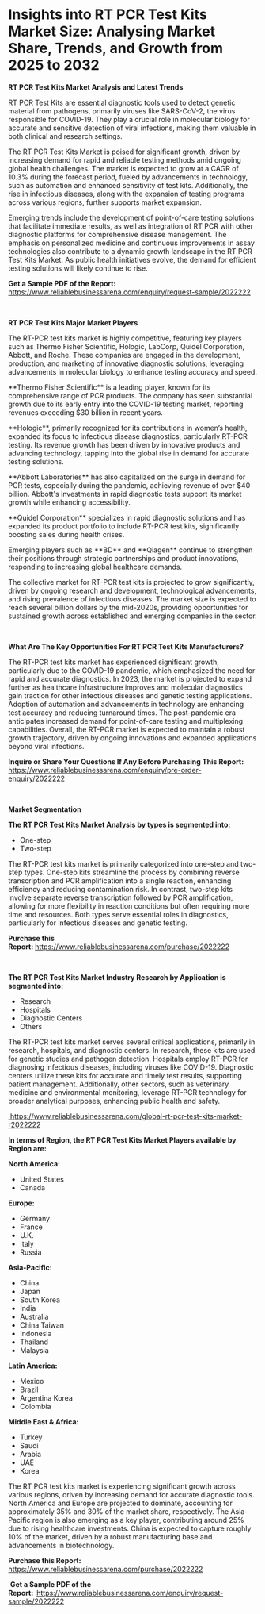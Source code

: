 <p><h1>Insights into RT PCR Test Kits Market Size: Analysing Market Share, Trends, and Growth from 2025 to 2032</h1></p><p><strong>RT PCR Test Kits Market Analysis and Latest Trends</strong></p>
<p><p>RT PCR Test Kits are essential diagnostic tools used to detect genetic material from pathogens, primarily viruses like SARS-CoV-2, the virus responsible for COVID-19. They play a crucial role in molecular biology for accurate and sensitive detection of viral infections, making them valuable in both clinical and research settings. </p><p>The RT PCR Test Kits Market is poised for significant growth, driven by increasing demand for rapid and reliable testing methods amid ongoing global health challenges. The market is expected to grow at a CAGR of 10.3% during the forecast period, fueled by advancements in technology, such as automation and enhanced sensitivity of test kits. Additionally, the rise in infectious diseases, along with the expansion of testing programs across various regions, further supports market expansion.</p><p>Emerging trends include the development of point-of-care testing solutions that facilitate immediate results, as well as integration of RT PCR with other diagnostic platforms for comprehensive disease management. The emphasis on personalized medicine and continuous improvements in assay technologies also contribute to a dynamic growth landscape in the RT PCR Test Kits Market. As public health initiatives evolve, the demand for efficient testing solutions will likely continue to rise.</p></p>
<p><strong>Get a Sample PDF of the Report:&nbsp;</strong> <a href="https://www.reliablebusinessarena.com/enquiry/request-sample/2022222?utm_campaign=2217&utm_medium=2&utm_source=Github&utm_content=ia&utm_term=16042025&utm_id=rt-pcr-test-kits">https://www.reliablebusinessarena.com/enquiry/request-sample/2022222</a></p>
<p>&nbsp;</p>
<p><strong>RT PCR Test Kits Major Market Players</strong></p>
<p><p>The RT-PCR test kits market is highly competitive, featuring key players such as Thermo Fisher Scientific, Hologic, LabCorp, Quidel Corporation, Abbott, and Roche. These companies are engaged in the development, production, and marketing of innovative diagnostic solutions, leveraging advancements in molecular biology to enhance testing accuracy and speed.</p><p>**Thermo Fisher Scientific** is a leading player, known for its comprehensive range of PCR products. The company has seen substantial growth due to its early entry into the COVID-19 testing market, reporting revenues exceeding $30 billion in recent years.</p><p>**Hologic**, primarily recognized for its contributions in women’s health, expanded its focus to infectious disease diagnostics, particularly RT-PCR testing. Its revenue growth has been driven by innovative products and advancing technology, tapping into the global rise in demand for accurate testing solutions.</p><p>**Abbott Laboratories** has also capitalized on the surge in demand for PCR tests, especially during the pandemic, achieving revenue of over $40 billion. Abbott's investments in rapid diagnostic tests support its market growth while enhancing accessibility.</p><p>**Quidel Corporation** specializes in rapid diagnostic solutions and has expanded its product portfolio to include RT-PCR test kits, significantly boosting sales during health crises.</p><p>Emerging players such as **BD** and **Qiagen** continue to strengthen their positions through strategic partnerships and product innovations, responding to increasing global healthcare demands.</p><p>The collective market for RT-PCR test kits is projected to grow significantly, driven by ongoing research and development, technological advancements, and rising prevalence of infectious diseases. The market size is expected to reach several billion dollars by the mid-2020s, providing opportunities for sustained growth across established and emerging companies in the sector.</p></p>
<p>&nbsp;</p>
<p><strong>What Are The Key Opportunities For RT PCR Test Kits Manufacturers?</strong></p>
<p><p>The RT-PCR test kits market has experienced significant growth, particularly due to the COVID-19 pandemic, which emphasized the need for rapid and accurate diagnostics. In 2023, the market is projected to expand further as healthcare infrastructure improves and molecular diagnostics gain traction for other infectious diseases and genetic testing applications. Adoption of automation and advancements in technology are enhancing test accuracy and reducing turnaround times. The post-pandemic era anticipates increased demand for point-of-care testing and multiplexing capabilities. Overall, the RT-PCR market is expected to maintain a robust growth trajectory, driven by ongoing innovations and expanded applications beyond viral infections.</p></p>
<p><strong>Inquire or Share Your Questions If Any Before Purchasing This Report:</strong> <a href="https://www.reliablebusinessarena.com/enquiry/pre-order-enquiry/2022222?utm_campaign=2217&utm_medium=2&utm_source=Github&utm_content=ia&utm_term=16042025&utm_id=rt-pcr-test-kits">https://www.reliablebusinessarena.com/enquiry/pre-order-enquiry/2022222</a></p>
<p>&nbsp;</p>
<p><strong>Market Segmentation</strong></p>
<p><strong>The RT PCR Test Kits Market Analysis by types is segmented into:</strong></p>
<p><ul><li>One-step</li><li>Two-step</li></ul></p>
<p><p>The RT-PCR test kits market is primarily categorized into one-step and two-step types. One-step kits streamline the process by combining reverse transcription and PCR amplification into a single reaction, enhancing efficiency and reducing contamination risk. In contrast, two-step kits involve separate reverse transcription followed by PCR amplification, allowing for more flexibility in reaction conditions but often requiring more time and resources. Both types serve essential roles in diagnostics, particularly for infectious diseases and genetic testing.</p></p>
<p><strong>Purchase this Report:&nbsp;</strong><a href="https://www.reliablebusinessarena.com/purchase/2022222?utm_campaign=2217&utm_medium=2&utm_source=Github&utm_content=ia&utm_term=16042025&utm_id=rt-pcr-test-kits">https://www.reliablebusinessarena.com/purchase/2022222</a></p>
<p>&nbsp;</p>
<p><strong>The RT PCR Test Kits Market Industry Research by Application is segmented into:</strong></p>
<p><ul><li>Research</li><li>Hospitals</li><li>Diagnostic Centers</li><li>Others</li></ul></p>
<p><p>The RT-PCR test kits market serves several critical applications, primarily in research, hospitals, and diagnostic centers. In research, these kits are used for genetic studies and pathogen detection. Hospitals employ RT-PCR for diagnosing infectious diseases, including viruses like COVID-19. Diagnostic centers utilize these kits for accurate and timely test results, supporting patient management. Additionally, other sectors, such as veterinary medicine and environmental monitoring, leverage RT-PCR technology for broader analytical purposes, enhancing public health and safety.</p></p>
<p><a href="https://www.reliablebusinessarena.com/global-rt-pcr-test-kits-market-r2022222?utm_campaign=2217&utm_medium=2&utm_source=Github&utm_content=ia&utm_term=16042025&utm_id=rt-pcr-test-kits">&nbsp;https://www.reliablebusinessarena.com/global-rt-pcr-test-kits-market-r2022222</a></p>
<p><strong>In terms of Region, the RT PCR Test Kits Market Players available by Region are:</strong></p>
<p>
    <p> <strong> North America: </strong>
        <ul>
            <li>United States</li>
            <li>Canada</li>
        </ul>
        </p> 
    <p> <strong> Europe: </strong>
        <ul>
            <li>Germany</li>
            <li>France</li>
            <li>U.K.</li>
            <li>Italy</li>
            <li>Russia</li>
        </ul>
        </p> 
    <p> <strong> Asia-Pacific: </strong>
        <ul>
            <li>China</li>
            <li>Japan</li>
            <li>South Korea</li>
            <li>India</li>
            <li>Australia</li>
            <li>China Taiwan</li>
            <li>Indonesia</li>
            <li>Thailand</li>
            <li>Malaysia</li>
        </ul>
        </p> 
    <p> <strong> Latin America: </strong>
        <ul>
            <li>Mexico</li>
            <li>Brazil</li>
            <li>Argentina Korea</li>
            <li>Colombia</li>
        </ul>
        </p> 
    <p> <strong> Middle East & Africa: </strong>
        <ul>
            <li>Turkey</li>
            <li>Saudi</li>
            <li>Arabia</li>
            <li>UAE</li>
            <li>Korea</li>
        </ul>
    </p>
    </p>
<p><p>The RT PCR test kits market is experiencing significant growth across various regions, driven by increasing demand for accurate diagnostic tools. North America and Europe are projected to dominate, accounting for approximately 35% and 30% of the market share, respectively. The Asia-Pacific region is also emerging as a key player, contributing around 25% due to rising healthcare investments. China is expected to capture roughly 10% of the market, driven by a robust manufacturing base and advancements in biotechnology.</p></p>
<p><strong>Purchase this Report: </strong><a href="https://www.reliablebusinessarena.com/purchase/2022222?utm_campaign=2217&utm_medium=2&utm_source=Github&utm_content=ia&utm_term=16042025&utm_id=rt-pcr-test-kits">https://www.reliablebusinessarena.com/purchase/2022222</a></p>
<p>&nbsp;<strong>Get a Sample PDF of the Report:&nbsp;&nbsp;</strong><a href="https://www.reliablebusinessarena.com/enquiry/request-sample/2022222?utm_campaign=2217&utm_medium=2&utm_source=Github&utm_content=ia&utm_term=16042025&utm_id=rt-pcr-test-kits">https://www.reliablebusinessarena.com/enquiry/request-sample/2022222</a></p>
<p><strong></strong></p>
<p><p></p><p></p><p></p></p>